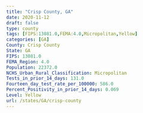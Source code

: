 ```yaml
---
title: "Crisp County, GA"
date: 2020-11-12
draft: false
type: county
tags: [FIPS:13081.0,FEMA:4.0,Micropolitan,Yellow]
categories: [GA]
County: Crisp County
State: GA
FIPS: 13081.0
FEMA_Region: 4.0
Population: 22372.0
NCHS_Urban_Rural_Classification: Micropolitan
Tests_in_prior_14_days: 131.0
Fourteen_day_test_rate_per_100000: 586.0
Percent_Positivity_in_prior_14_days: 0.069
Level: Yellow
url: /states/GA/crisp-county
---
```



